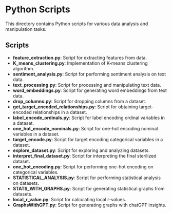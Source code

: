 # Python Scripts

This directory contains Python scripts for various data analysis and manipulation tasks.

## Scripts

- **feature_extraction.py**: Script for extracting features from data.
- **K_means_clustering.py**: Implementation of K-means clustering algorithm.
- **sentiment_analysis.py**: Script for performing sentiment analysis on text data.
- **text_processing.py**: Script for processing and manipulating text data.
- **word_embeddings.py**: Script for generating word embeddings from text data.
- **drop_columns.py**: Script for dropping columns from a dataset.
- **get_target_encoded_relationships.py**: Script for obtaining target-encoded relationships in a dataset.
- **label_encode_ordinals.py**: Script for label encoding ordinal variables in a dataset.
- **one_hot_encode_nominals.py**: Script for one-hot encoding nominal variables in a dataset.
- **target_encode.py**: Script for target encoding categorical variables in a dataset.
- **explore_dataset.py**: Script for exploring and analyzing datasets.
- **interpret_final_dataset.py**: Script for interpreting the final sterilized dataset.
- **one_hot_encoding.py**: Script for performing one-hot encoding on categorical variables.
- **STATISTICAL_ANALYSIS.py**: Script for performing statistical analysis on datasets.
- **STATS_WITH_GRAPHS.py**: Script for generating statistical graphs from datasets.
- **local_r_value.py**: Script for calculating local r-values.
- **GraphsWithGPT.py**: Script for generating graphs with chatGPT insights.